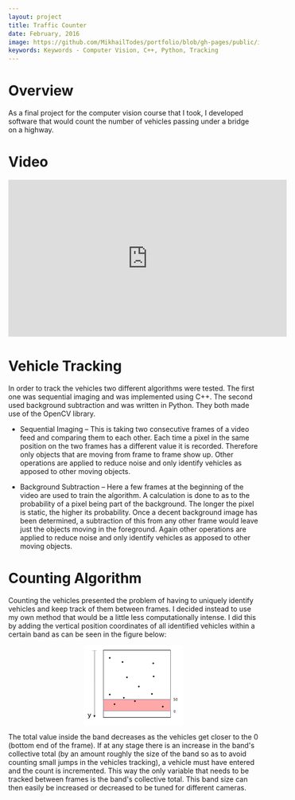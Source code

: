 ```yaml
---
layout: project
title: Traffic Counter
date: February, 2016
image: https://github.com/MikhailTodes/portfolio/blob/gh-pages/public/images/traffic_counter.png?raw=true
keywords: Keywords - Computer Vision, C++, Python, Tracking
---
```


# Overview

As a final project for the computer vision course that I took, I developed software that would count the number of vehicles passing under a bridge on a highway.

# Video

<div class="container"  align="middle">
     <iframe width="560" height="315" src="https://www.youtube.com/embed/kT1PV1s3nKs" frameborder="0" allowfullscreen></iframe>
</div>

# Vehicle Tracking

In order to track the vehicles two different algorithms were tested. The first one was sequential imaging 
and was implemented using C++. The second used background subtraction and was written in Python. They both made use of the OpenCV library.

* Sequential Imaging – This is taking two consecutive frames of a video feed and comparing them to each other. Each time a pixel in the same position on the two frames has a different value it is recorded. Therefore only objects that are moving from frame to frame show up. Other operations are applied to reduce noise and only identify vehicles as apposed to other moving objects.

* Background Subtraction – Here a few frames at the beginning of the video are used to train the algorithm. A calculation is done to as to the probability of a pixel being part of the background. The longer the pixel is static, the higher its probability. Once a decent background image has been determined, a subtraction of this from any other frame would leave just the objects moving in the foreground. Again other operations are applied to reduce noise and only identify vehicles as apposed to other moving objects.

# Counting Algorithm

Counting the vehicles presented the problem of having to uniquely identify vehicles and keep track of them between frames. I decided instead to use my own method that would be a little less computationally intense. I did this by adding the vertical position coordinates of all identified vehicles within a certain band as can be seen in the figure below:

<div class="container"  align="middle">
    <img class="one" style='text-align: center; height: 40%; width: 40%; object-fit: contain' src="https://github.com/MikhailTodes/portfolio/blob/gh-pages/public/images/count_algo_band.png?raw=true" align="middle">
</div>


The total value inside the band decreases as the vehicles get closer to the 0 (bottom end of the frame). If at any stage there is an increase in the band's collective total (by an amount roughly the size of the band so as to avoid counting small jumps in the vehicles tracking), a vehicle must have entered and the count is incremented. This way the only variable that needs to be tracked between frames is the band's collective total. This band size can then easily be increased or decreased to be tuned for different cameras. 